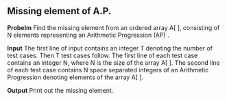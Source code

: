 ## Missing element of A.P.

**Probelm**
Find the missing element from  an ordered array A[ ], consisting of N elements representing an Arithmetic Progression (AP) .

**Input**
The first line of input contains an integer T denoting the number of test cases. Then T test cases follow. 
The first line of each test case contains an integer N, where N is the size of the array A[ ].
The second line of each test case contains N space separated integers of an Arithmetic Progression denoting elements of the array A[ ].

**Output**
Print out the missing element. 


